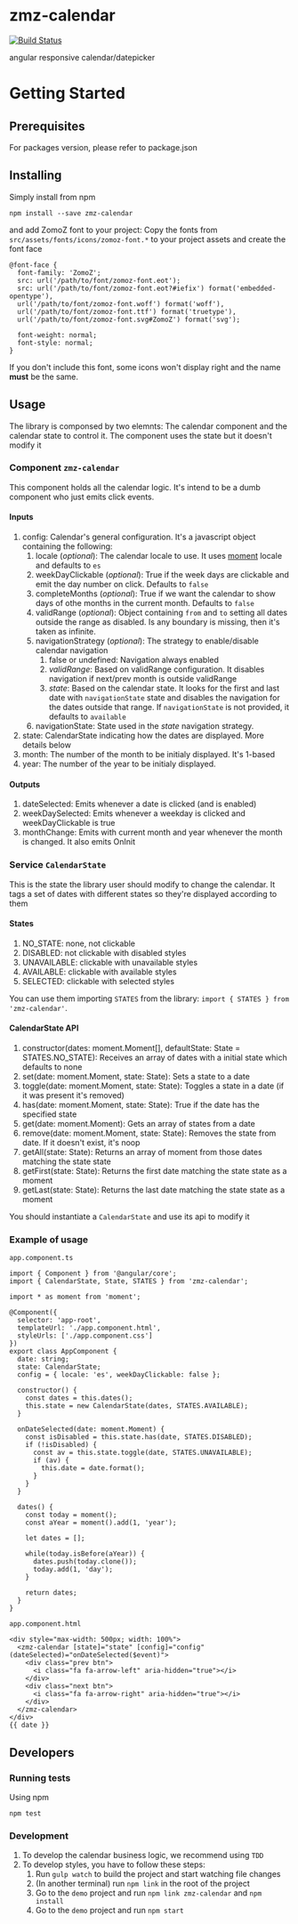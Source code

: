 # zmz-calendar
[![Build Status](https://travis-ci.org/zoitravel/zmz-calendar.svg?branch=master)](https://travis-ci.org/zoitravel/zmz-calendar)

angular responsive calendar/datepicker

# Getting Started

## Prerequisites

For packages version, please refer to package.json

## Installing

Simply install from npm

```
npm install --save zmz-calendar
```

and add ZomoZ font to your project: Copy the fonts from  `src/assets/fonts/icons/zomoz-font.*` to your project assets and create the font face

```
@font-face {
  font-family: 'ZomoZ';
  src: url('/path/to/font/zomoz-font.eot');
  src: url('/path/to/font/zomoz-font.eot?#iefix') format('embedded-opentype'),
  url('/path/to/font/zomoz-font.woff') format('woff'),
  url('/path/to/font/zomoz-font.ttf') format('truetype'),
  url('/path/to/font/zomoz-font.svg#ZomoZ') format('svg');

  font-weight: normal;
  font-style: normal;
}
```

If you don't include this font, some icons won't display right and the name **must** be the same.

## Usage

The library is componsed by two elemnts: The calendar component and the calendar state to control it. The component uses the state but it doesn't modify it

### Component `zmz-calendar`

This component holds all the calendar logic. It's intend to be a dumb component who just emits click events.

#### Inputs

1. config: Calendar's general configuration. It's a javascript object containing the following:
    1. locale (_optional_): The calendar locale to use. It uses [moment](https://momentjs.com/docs/) locale and defaults to `es`
    2. weekDayClickable (_optional_): True if the week days are clickable and emit the day number on click. Defaults to `false`
    3. completeMonths (_optional_): True if we want the calendar to show days of othe months in the current month. Defaults to `false`
    4. validRange (_optional_): Object containing `from` and `to` setting all dates outside the range as disabled. Is any boundary is missing, 
    then it's taken as infinite. 
    5. navigationStrategy (_optional_): The strategy to enable/disable calendar navigation
        1. false or undefined: Navigation always enabled 
        2. _validRange_: Based on validRange configuration. It disables navigation if next/prev month is outside validRange
        3. _state_: Based on the calendar state. It looks for the first and last date with `navigationState` state and disables 
        the navigation for the dates outside that range. If `navigationState` is not provided, it defaults to `available`
    6. navigationState: State used in the _state_ navigation strategy.
2. state: CalendarState indicating how the dates are displayed. More details below
3. month: The number of the month to be initialy displayed. It's 1-based
4. year: The number of the year to be initialy displayed.

#### Outputs

  1. dateSelected: Emits whenever a date is clicked (and is enabled)
  2. weekDaySelected: Emits whenever a weekday is clicked and weekDayClickable is true
  3. monthChange: Emits with current month and year whenever the month is changed. It also emits OnInit

### Service `CalendarState`

This is the state the library user should modify to change the calendar. It tags a set of dates with different states so 
they're displayed according to them

#### States

1. NO_STATE: none, not clickable
2. DISABLED: not clickable with disabled styles
3. UNAVAILABLE: clickable with unavailable styles
4. AVAILABLE: clickable with available styles
5. SELECTED: clickable with selected styles

You can use them importing `STATES` from the library: `import { STATES } from 'zmz-calendar'`.

#### CalendarState API

1. constructor(dates: moment.Moment[], defaultState: State = STATES.NO_STATE): Receives an array of dates with a initial state which defaults to none
2. set(date: moment.Moment, state: State): Sets a state to a date
3. toggle(date: moment.Moment, state: State): Toggles a state in a date (if it was present it's removed)
4. has(date: moment.Moment, state: State): True if the date has the specified state
5. get(date: moment.Moment): Gets an array of states from a date
6. remove(date: moment.Moment, state: State): Removes the state from date. If it doesn't exist, it's noop
7. getAll(state: State): Returns an array of moment from those dates matching the state state
8. getFirst(state: State): Returns the first date matching the state state as a moment
9. getLast(state: State): Returns the last date matching the state state as a moment

You should instantiate a `CalendarState` and use its api to modify it


### Example of usage

`app.component.ts`
```
import { Component } from '@angular/core';
import { CalendarState, State, STATES } from 'zmz-calendar';

import * as moment from 'moment';

@Component({
  selector: 'app-root',
  templateUrl: './app.component.html',
  styleUrls: ['./app.component.css']
})
export class AppComponent {
  date: string;
  state: CalendarState;
  config = { locale: 'es', weekDayClickable: false };

  constructor() {
    const dates = this.dates();
    this.state = new CalendarState(dates, STATES.AVAILABLE);
  }

  onDateSelected(date: moment.Moment) {
    const isDisabled = this.state.has(date, STATES.DISABLED);
    if (!isDisabled) {
      const av = this.state.toggle(date, STATES.UNAVAILABLE);
      if (av) {
        this.date = date.format();
      }
    }
  }

  dates() {
    const today = moment();
    const aYear = moment().add(1, 'year');

    let dates = [];

    while(today.isBefore(aYear)) {
      dates.push(today.clone());
      today.add(1, 'day');
    }

    return dates;
  }
}

```

`app.component.html`
```
<div style="max-width: 500px; width: 100%">
  <zmz-calendar [state]="state" [config]="config" (dateSelected)="onDateSelected($event)">
    <div class="prev btn">
      <i class="fa fa-arrow-left" aria-hidden="true"></i>
    </div>
    <div class="next btn">
      <i class="fa fa-arrow-right" aria-hidden="true"></i>
    </div>
  </zmz-calendar>
</div>
{{ date }}
```

## Developers

### Running tests

Using npm
```
npm test
```

### Development

1. To develop the calendar business logic, we recommend using `TDD`
2. To develop styles, you have to follow these steps:
    1. Run `gulp watch` to build the project and start watching file changes
    2. (In another terminal) run `npm link` in the root of the project
    3. Go to the `demo` project and run `npm link zmz-calendar` and `npm install`
    4. Go to the `demo` project and run `npm start`
